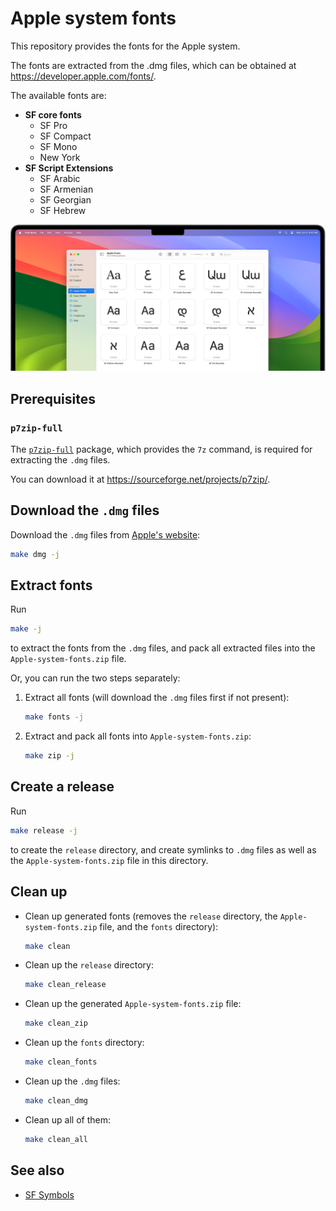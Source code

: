 # Apple system fonts

This repository provides the fonts for the Apple system.

The fonts are extracted from the .dmg files, which can be obtained at https://developer.apple.com/fonts/.

The available fonts are:

* **SF core fonts**
    * SF Pro
    * SF Compact
    * SF Mono
    * New York
* **SF Script Extensions**
    * SF Arabic
    * SF Armenian
    * SF Georgian
    * SF Hebrew

![](fonts-hero-large_2x.png)

## Prerequisites

### `p7zip-full`

The [`p7zip-full`](https://p7zip.sourceforge.net/) package, which provides the `7z` command, is required for extracting the `.dmg` files.

You can download it at https://sourceforge.net/projects/p7zip/.

## Download the `.dmg` files

Download the `.dmg` files from [Apple's website](https://developer.apple.com/fonts/):

```bash
make dmg -j
```

## Extract fonts

Run

```bash
make -j
```

to extract the fonts from the `.dmg` files, and pack all extracted files into the `Apple-system-fonts.zip` file.

Or, you can run the two steps separately:

1. Extract all fonts (will download the `.dmg` files first if not present):

    ```bash
    make fonts -j
    ```
2. Extract and pack all fonts into `Apple-system-fonts.zip`:

    ```bash
    make zip -j
    ```

## Create a release

Run

```bash
make release -j
```

to create the `release` directory, and create symlinks to `.dmg` files as well as the `Apple-system-fonts.zip` file in this directory.

## Clean up

* Clean up generated fonts (removes the `release` directory, the `Apple-system-fonts.zip` file, and the `fonts` directory):

    ```bash
    make clean
    ```
* Clean up the `release` directory:

    ```bash
    make clean_release
    ```
* Clean up the generated `Apple-system-fonts.zip` file:

    ```bash
    make clean_zip
    ```
* Clean up the `fonts` directory:

    ```bash
    make clean_fonts
    ```
* Clean up the `.dmg` files:

    ```bash
    make clean_dmg
    ```
* Clean up all of them:

    ```bash
    make clean_all
    ```

## See also

* [SF Symbols](https://github.com/mobiledesres/SF-Symbols)